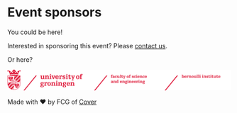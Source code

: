 <h1 class="text-3xl font-bold text-center my-8">
    Event sponsors
</h1>

<div class="min-w-0.5 border-2 border-dashed border-white rounded-lg p-4 mx-auto my-8 max-w-lg">
    <p class="text-2xl mb-2">You could be here!</p>
    Interested in sponsoring this event? 
    Please <a href="/contact" class="underline">contact us</a>.
</div>

<div class="flex row-reverse wrap-reverse justify-center max-w-3xl mx-auto gap-8 mb-8">
    <div class="flex-1 border-2 border-dashed border-white rounded-lg p-4">
        <p class="text-2xl">Or here?</p>
    </div>
    <img 
        src="/assets/sponsors/rug-bernoulli.png" 
        alt="University of Groningen; Bernoulli"
        class="w-full h-32 object-contain"
    >
</div>

Made with ❤️ by FCG of <a href="https://svcover.nl" target="_blank" rel="noopener noreferrer" class="underline">Cover</a>
